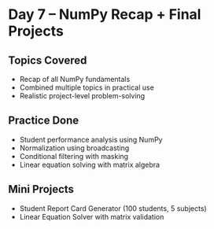 #  Day 7 – NumPy Recap + Final Projects

##  Topics Covered
- Recap of all NumPy fundamentals
- Combined multiple topics in practical use
- Realistic project-level problem-solving

##  Practice Done
- Student performance analysis using NumPy
- Normalization using broadcasting
- Conditional filtering with masking
- Linear equation solving with matrix algebra

##  Mini Projects
- Student Report Card Generator (100 students, 5 subjects)
- Linear Equation Solver with matrix validation

